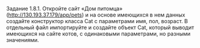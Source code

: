 Задание 1.8.1.
Откройте сайт «Дом питомца» (http://130.193.37.179/app/pets) и на основе имеющихся в нем данных создайте конструктор класса Cat с параметрами имя, пол, возраст.
В отдельный файл импортируйте и создайте объект Cat, который выводит имеющихся на сайте котов, с одинаковыми параметрами, но разными значениями.